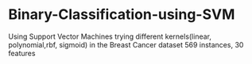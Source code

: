 # Binary-Classification-using-SVM
Using Support Vector Machines trying different kernels(linear, polynomial,rbf, sigmoid) in the Breast Cancer dataset
569 instances, 30 features

